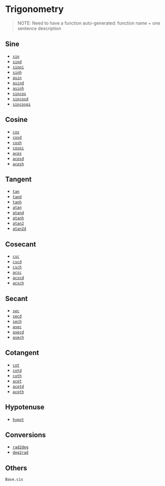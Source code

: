# Trigonometry
> NOTE: Need to have a function auto-generated:
>   function name + one sentence description

## Sine
- [`sin`](@ref)
- [`sind`](@ref)
- [`sinpi`](@ref)
- [`sinh`](@ref)
- [`asin`](@ref)
- [`asind`](@ref)
- [`asinh`](@ref)
- [`sincos`](@ref)
- [`sincosd`](@ref)
- [`sincospi`](@ref)

## Cosine
- [`cos`](@ref)
- [`cosd`](@ref)
- [`cosh`](@ref)
- [`cospi`](@ref)
- [`acos`](@ref)
- [`acosd`](@ref)
- [`acosh`](@ref)

## Tangent
- [`tan`](@ref)
- [`tand`](@ref)
- [`tanh`](@ref)
- [`atan`](@ref)
- [`atand`](@ref)
- [`atanh`](@ref)
- [`atan2`](@ref)
- [`atan2d`](@ref)

## Cosecant
- [`csc`](@ref)
- [`cscd`](@ref)
- [`csch`](@ref)
- [`acsc`](@ref)
- [`acscd`](@ref)
- [`acsch`](@ref)

## Secant
- [`sec`](@ref)
- [`secd`](@ref)
- [`sech`](@ref)
- [`asec`](@ref)
- [`asecd`](@ref)
- [`asech`](@ref)

## Cotangent
- [`cot`](@ref)
- [`cotd`](@ref)
- [`coth`](@ref)
- [`acot`](@ref)
- [`acotd`](@ref)
- [`acoth`](@ref)

## Hypotenuse
- [`hypot`](@ref)

## Conversions
- [`rad2deg`](@ref)
- [`deg2rad`](@ref)


## Others
```@docs
Base.cis
```
